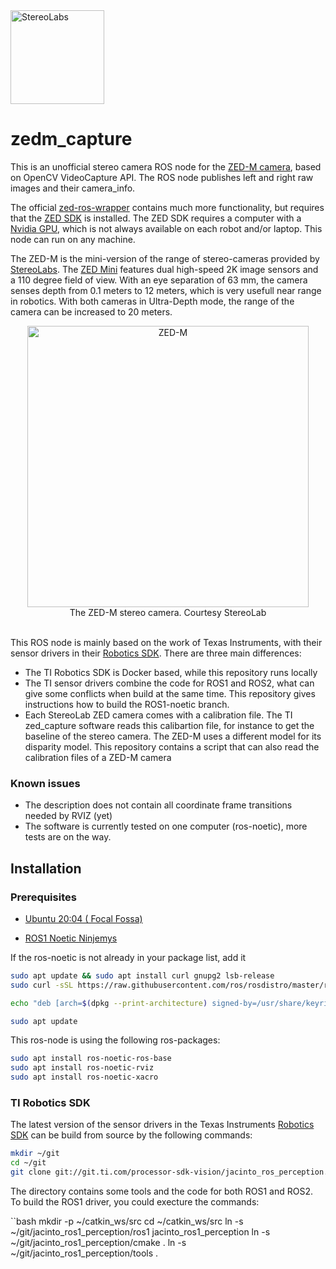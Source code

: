 <img src=https://cdn.stereolabs.com/assets/images/logo/logo_stereolabs.svg width=150 alt="StereoLabs">

# zedm_capture
This is an unofficial stereo camera ROS node for the [ZED-M camera](https://www.stereolabs.com/zed-mini/), based on OpenCV VideoCapture API. The ROS node publishes left and right raw images and their camera_info.

The official [zed-ros-wrapper](https://github.com/stereolabs/zed-ros-wrapper) contains much more functionality, but requires that the [ZED SDK](https://www.stereolabs.com/developers/) is installed. The ZED SDK requires a computer with a [Nvidia GPU](https://www.stereolabs.com/developers/nvidia/), which is not always available on each robot and/or laptop. This node can run on any machine.

The ZED-M is the mini-version of the range of stereo-cameras provided by [StereoLabs](https://www.stereolabs.com/). The [ZED Mini](https://www.stereolabs.com/blog/introducing-zed-mini/) features dual high-speed 2K image sensors and a 110 degree field of view. With an eye separation of 63 mm, the camera senses depth from 0.1 meters to 12 meters, which is very usefull near range in robotics. With both cameras in Ultra-Depth mode, the range of the camera can be increased to 20 meters. 

<div align=center>
<img src=https://cdn.stereolabs.com/blog/wp-content/uploads/2017/09/zed-mini.jpg width=450 alt="ZED-M"><br>
The ZED-M stereo camera. Courtesy StereoLab
</div>
<br>

This ROS node is mainly based on the work of Texas Instruments, with their sensor drivers in their [Robotics SDK](https://software-dl.ti.com/jacinto7/esd/robotics-sdk/08_01_00/docs/source/README.html#overview). There are three main differences:

* The TI Robotics SDK is Docker based, while this repository runs locally
* The TI sensor drivers combine the code for ROS1 and ROS2, what can give some conflicts when build at the same time. This repository gives instructions how to build the ROS1-noetic branch.
* Each StereoLab ZED camera comes with a calibration file. The TI zed_capture software reads this calibartion file, for instance to get the baseline of the stereo camera. The ZED-M uses a different model for its disparity model. This repository contains a script that can also read the calibration files of a ZED-M camera

### Known issues

* The description does not contain all coordinate frame transitions needed by RVIZ (yet)
* The software is currently tested on one computer (ros-noetic), more tests are on the way.

## Installation

### Prerequisites

* [Ubuntu 20:04 ( Focal Fossa)](http://releases.ubuntu.com/focal/)

* [ROS1 Noetic Ninjemys](http://wiki.ros.org/noetic/Installation/Ubuntu)

If the ros-noetic is not already in your package list, add it

```bash
sudo apt update && sudo apt install curl gnupg2 lsb-release
sudo curl -sSL https://raw.githubusercontent.com/ros/rosdistro/master/ros.key  -o /usr/share/keyrings/ros-archive-keyring.gpg

echo "deb [arch=$(dpkg --print-architecture) signed-by=/usr/share/keyrings/ros-archive-keyring.gpg] http://packages.ros.org/ros/ubuntu $(lsb_release -cs) main" | sudo tee /etc/apt/sources.list.d/ros-latest.list > /dev/null

sudo apt update
```

This ros-node is using the following ros-packages:


```bash
sudo apt install ros-noetic-ros-base
sudo apt install ros-noetic-rviz
sudo apt install ros-noetic-xacro
```

###  TI Robotics SDK

The latest version of the sensor drivers in the Texas Instruments [Robotics SDK](https://software-dl.ti.com/jacinto7/esd/robotics-sdk/08_01_00/docs/source/README.html#overview) can be build from source by the following commands:

```bash
mkdir ~/git
cd ~/git
git clone git://git.ti.com/processor-sdk-vision/jacinto_ros_perception.git
```

The directory contains some tools and the code for both ROS1 and ROS2. To build the ROS1 driver, you could execture the commands:

``bash
mkdir -p ~/catkin_ws/src
cd ~/catkin_ws/src
ln -s ~/git/jacinto_ros1_perception/ros1 jacinto_ros1_perception
ln -s ~/git/jacinto_ros1_perception/cmake .
ln -s ~/git/jacinto_ros1_perception/tools .




